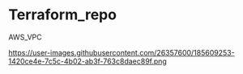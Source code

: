 # Terraform_repo

AWS_VPC

https://user-images.githubusercontent.com/26357600/185609253-1420ce4e-7c5c-4b02-ab3f-763c8daec89f.png

